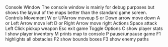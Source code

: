 Console Window
The console window is mainly for debug purposes but shows the layout of the maps better than the standard game screen.
Controls
Movement
W	  or	UPArrow         moveup
S	  or	Down arrow	    move down
A	  or	Left Arrow	    move left
D	  or	Right Arrow 	move right
Actions
Space	attack
Left Click	pickup weapon
Esc	exit game
Toggle Options
C	show player stats
I	show player inventory
M	prints map to console
P	pause/unpause game
F1	highlights all obstacles
F2	show bounds boxes
F3	show enemy paths
